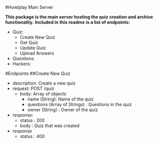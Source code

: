 #Howlplay Main Server

**This package is the main server hosting the quiz creation and archive functionality.**
**Included in this readme is a list of endpoints:**
  * Quiz:
    * Create New Quiz
    * Get Quiz
    * Update Quiz
    * Upload Answers
  * Questions:
  * Hackers:

#Endpoints
##Create New Quiz
* description: Create a new quiz
* request: POST /quiz
  * body: Array of objects
    * name (String): Name of the quiz
    * questions (Array of Strings) : Questions in the quiz
    * owner (String) : Owner of the quiz
* response:
  * status : 200
  * body : Quiz that was created
* response
  * status : 400

